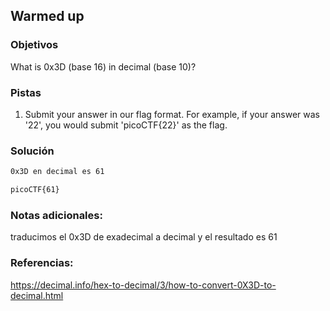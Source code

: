 ## Warmed up

### Objetivos 
What is 0x3D (base 16) in decimal (base 10)?

### Pistas
1. Submit your answer in our flag format. For example, if your answer was '22', you would submit 'picoCTF{22}' as the flag.

### Solución 

``` bash
0x3D en decimal es 61

picoCTF{61}
```

### Notas adicionales:

traducimos el 0x3D de exadecimal a decimal y el resultado es 61

### Referencias:
https://decimal.info/hex-to-decimal/3/how-to-convert-0X3D-to-decimal.html